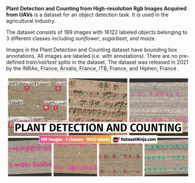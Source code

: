 **Plant Detection and Counting from High-resolution Rgb Images Acquired from UAVs** is a dataset for an object detection task. It is used in the agricultural industry. 

The dataset consists of 189 images with 16122 labeled objects belonging to 3 different classes including *sunflower*, *sugarbeet*, and *maize*.

Images in the Plant Detection and Counting dataset have bounding box annotations. All images are labeled (i.e. with annotations). There are no pre-defined <i>train/val/test</i> splits in the dataset. The dataset was released in 2021 by the <span style="border-bottom: 1px dashed #d3d3d3;">INRAe, France</a>, <span style="border-bottom: 1px dashed #d3d3d3;">Arvalis, France</a>, <span style="border-bottom: 1px dashed #d3d3d3;">ITB, France</a>, and <span style="border-bottom: 1px dashed #d3d3d3;">Hiphen, France</a>
.

<img src="https://github.com/dataset-ninja/plant-detection-and-counting/raw/main/visualizations/poster.png">
